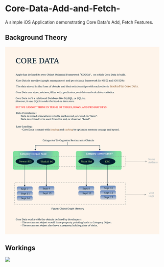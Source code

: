 # Core-Data-Add-and-Fetch-
A simple iOS Application demonstrating Core Data's Add, Fetch Features.

## Background Theory
![](coredata.jpg)

## Workings
![](Core-Data.gif)
